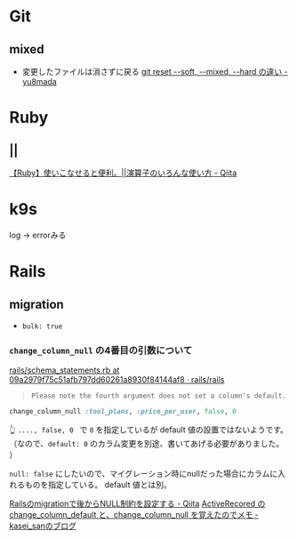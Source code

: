 # Git
## mixed
- 変更したファイルは消さずに戻る
[git reset --soft, --mixed, --hard の違い - yu8mada](https://yu8mada.com/2018/05/29/difference-between-git-reset-soft-mixed-and-hard/)


# Ruby

## ||
[【Ruby】使いこなせると便利。||演算子のいろんな使い方 - Qiita](https://qiita.com/ngron/items/4d3ca9827d1969fccd60)

# k9s
log → errorみる

# Rails
## migration
- `bulk: true`



###  `change_column_null` の4番目の引数について
[rails/schema_statements.rb at 09a2979f75c51afb797dd60261a8930f84144af8 · rails/rails](https://github.com/rails/rails/blob/09a2979f75c51afb797dd60261a8930f84144af8/activerecord/lib/active_record/connection_adapters/abstract/schema_statements.rb#L645)
> `Please note the fourth argument does not set a column's default.`

```ruby
change_column_null :tool_plans, :price_per_user, false, 0
```
👆 `...., false, 0 ` で `0` を指定しているが default 値の設置ではないようです。
（なので、`default: 0` のカラム変更を別途、書いてあげる必要がありました。 ）

`null: false` にしたいので、マイグレーション時にnullだった場合にカラムに入れるものを指定している。 default 値とは別。

[Railsのmigrationで後からNULL制約を設定する - Qiita](https://qiita.com/akinov/items/852fe789fe98a44350a9)
[ActiveRecored の change_column_default と、change_column_null を覚えたのでメモ - kasei_sanのブログ](https://blog.kasei-san.com/entry/2015/09/14/214044)

